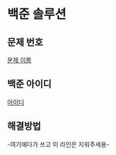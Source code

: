 # 백준 솔루션

## 문제 번호
[문제 이름]("https://www.acmicpc.net/problem/문제번호")

## 백준 아이디
[아이디]("https://www.acmicpc.net/아이디")

## 해결방법
-여기에다가 쓰고 이 라인은 지워주세용-
